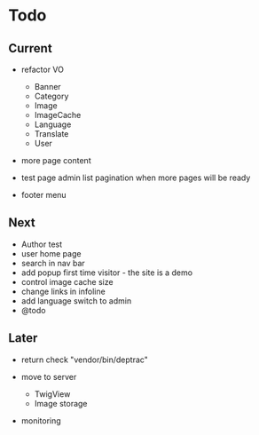 # Todo

## Current

- refactor VO
  - Banner
  - Category
  - Image
  - ImageCache
  - Language
  - Translate
  - User

- more page content
- test page admin list pagination when more pages will be ready
- footer menu

## Next

- Author test
- user home page
- search in nav bar
- add popup first time visitor - the site is a demo
- control image cache size
- change links in infoline
- add language switch to admin
- @todo

## Later

- return check "vendor/bin/deptrac"

- move to server
  - TwigView
  - Image storage

- monitoring
